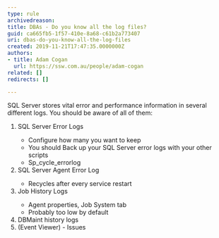 ```yaml
---
type: rule
archivedreason: 
title: DBAs - Do you know all the log files?
guid: ca665fb5-1f57-410e-8a68-c61b2a773407
uri: dbas-do-you-know-all-the-log-files
created: 2019-11-21T17:47:35.0000000Z
authors:
- title: Adam Cogan
  url: https://ssw.com.au/people/adam-cogan
related: []
redirects: []

---
```



<p>SQL Server stores vital error and performance information in several different logs. You should be aware of all of them&#58;</p><ol><li>SQL Server Error Logs</li><ul><li>Configure how many you want to keep</li><li>You should Back up your SQL Server error logs with your other scripts</li><li>Sp_cycle_errorlog</li></ul><li>SQL Server Agent Error Log</li><ul><li>Recycles after every service restart</li></ul><li>Job History Logs</li><ul><li>Agent properties, Job System tab</li><li>Probably too low by default</li></ul><li>DBMaint history logs</li><li>(Event Viewer) - Issues​<br></li></ol><br>
<br><excerpt class='endintro'></excerpt><br>




